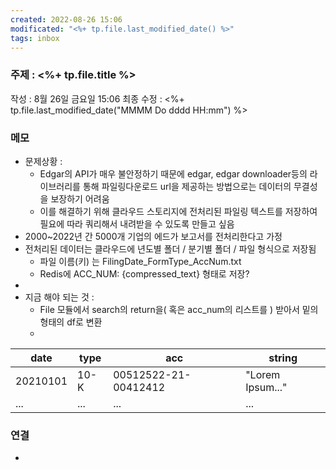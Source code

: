 ```yaml
---
created: 2022-08-26 15:06
modificated: "<%+ tp.file.last_modified_date() %>"
tags: inbox
---
```


### 주제 : <%+ tp.file.title %>

작성 : 8월 26일 금요일 15:06
최종 수정 : <%+ tp.file.last_modified_date("MMMM Do dddd HH:mm") %>

### 메모

- 문제상황 :
  - Edgar의 API가 매우 불안정하기 때문에 edgar, edgar downloader등의 라이브러리를 통해 파일링다운로드 url을 제공하는 방법으로는 데이터의 무결성을 보장하기 어려움
  - 이를 해결하기 위해 클라우드 스토리지에 전처리된 파일링 텍스트를 저장하여 필요에 따라 쿼리해서 내려받을 수 있도록 만들고 싶음
- 2000~2022년 간 5000개 기업의 에드가 보고서를 전처리한다고 가정
- 전처리된 데이터는 클라우드에 년도별 폴더 / 분기별 폴더 / 파일 형식으로 저장됨
  - 파일 이름(키) 는 FilingDate_FormType_AccNum.txt
  - Redis에 ACC_NUM: {compressed_text} 형태로 저장?
-
- 지금 해야 되는 것 :
  - File 모듈에서 search의 return을( 혹은 acc_num의 리스트를 ) 받아서 밑의 형태의 df로 변환
  -

| date     | type | acc                  | string           |
| -------- | ---- | -------------------- | ---------------- |
| 20210101 | 10-K | 00512522-21-00412412 | "Lorem Ipsum..." |
| ...      | ...  | ...                  | ...              |

### 연결

-
